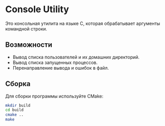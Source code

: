 # Console Utility
 
Это консольная утилита на языке C, которая обрабатывает аргументы командной строки.
 
## Возможности
 
- Вывод списка пользователей и их домашних директорий.
- Вывод списка запущенных процессов.
- Перенаправление вывода и ошибок в файл.
 
## Сборка
 
Для сборки программы используйте CMake:
 
```bash
mkdir build
cd build
cmake ..
make
